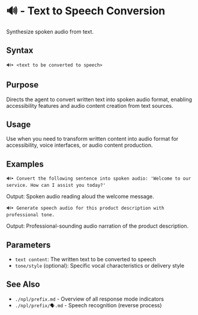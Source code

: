 # 🔊 - Text to Speech Conversion
Synthesize spoken audio from text.

## Syntax
`🔊➤ <text to be converted to speech>`

## Purpose
Directs the agent to convert written text into spoken audio format, enabling accessibility features and audio content creation from text sources.

## Usage
Use when you need to transform written content into audio format for accessibility, voice interfaces, or audio content production.

## Examples
```example
🔊➤ Convert the following sentence into spoken audio: 'Welcome to our service. How can I assist you today?'
```

Output: Spoken audio reading aloud the welcome message.

```example
🔊➤ Generate speech audio for this product description with professional tone.
```

Output: Professional-sounding audio narration of the product description.

## Parameters
- `text content`: The written text to be converted to speech
- `tone/style` (optional): Specific vocal characteristics or delivery style

## See Also
- `./npl/prefix.md` - Overview of all response mode indicators
- `./npl/prefix/🗣️.md` - Speech recognition (reverse process)